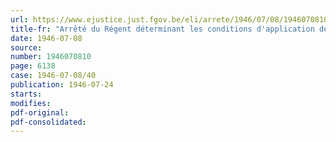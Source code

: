 ```yaml
---
url: https://www.ejustice.just.fgov.be/eli/arrete/1946/07/08/1946070810/justel
title-fr: "Arrêté du Régent déterminant les conditions d'application de la réservation prévue par l'arrêté-loi du 21 juin 1946 autorisant le ministre de la Reconstruction à réserver certains matériaux en vue de la réparation des dommages de guerre ( Moniteur du 28 juin 1946 )"
date: 1946-07-08
source:
number: 1946070810
page: 6138
case: 1946-07-08/40
publication: 1946-07-24
starts:
modifies:
pdf-original:
pdf-consolidated:
---
```



